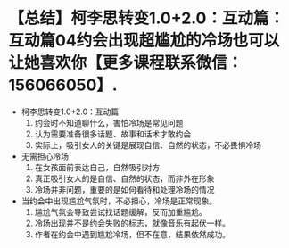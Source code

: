# 【总结】柯李思转变1.0+2.0：互动篇：互动篇04约会出现超尴尬的冷场也可以让她喜欢你【更多课程联系微信：156066050】.

-   柯李思转变1.0+2.0：互动篇
    1.  约会时不知道聊什么，害怕冷场是常见问题
    2.  认为需要准备很多话题、故事和话术才敢约会
    3.  实际上，吸引女人的关键是展现自信、自然的状态，不必畏惧冷场
-   无需担心冷场
    1.  在女孩面前表达自己，自然吸引对方
    2.  真正吸引女人的是自信、自然的状态，而非外在形象
    3.  冷场并非问题，重要的是如何看待和处理冷场的情况
-   当约会中出现尴尬气氛时，不必担心，冷场是正常现象。
    1.  尴尬气氛会导致尝试找话题缓解，反而加重尴尬。
    2.  冷场出现并不是约会失败的标志，就像音乐有起伏一样。
    3.  作者在约会中遇到尴尬冷场，但不在意，结果依然成功。